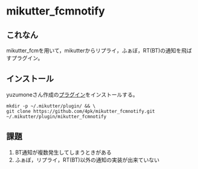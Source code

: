 # mikutter_fcmnotify
## これなん
mikutter_fcmを用いて，mikutterからリプライ，ふぁぼ，RT(BT)の通知を飛ばすプラグイン。
## インストール
yuzumoneさん作成の[プラグイン](https://github.com/yuzumone/mikutter_fcm)をインストールする。

```
mkdir -p ~/.mikutter/plugin/ && \
git clone https://github.com/4pk/mikutter_fcmnotify.git ~/.mikutter/plugin/mikutter_fcmnotify
```
## 課題
1. BT通知が複数発生してしまうときがある  
2. ふぁぼ，リプライ，RT(BT)以外の通知の実装が出来ていない
